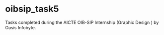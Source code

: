 # oibsip_task5
Tasks completed during the AICTE OIB-SIP Internship (Graphic Design ) by Oasis Infobyte.
